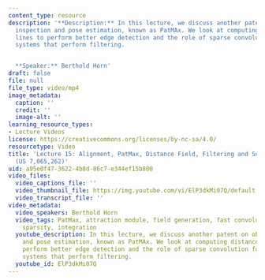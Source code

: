 ```yaml
---
content_type: resource
description: '**Description:** In this lecture, we discuss another patent on object
  inspection and pose estimation, known as PatMAx. We look at computing distance to
  lines to perform better edge detection and the role of sparse convolution for multiscale
  systems that perform filtering.


  **Speaker:** Berthold Horn'
draft: false
file: null
file_type: video/mp4
image_metadata:
  caption: ''
  credit: ''
  image-alt: ''
learning_resource_types:
- Lecture Videos
license: https://creativecommons.org/licenses/by-nc-sa/4.0/
resourcetype: Video
title: 'Lecture 15: Alignment, PatMax, Distance Field, Filtering and Sub-Sampling
  (US 7,065,262)'
uid: a95e0f47-3622-4b8d-86c7-e344ef15b800
video_files:
  video_captions_file: ''
  video_thumbnail_file: https://img.youtube.com/vi/ElP3dkMi07Q/default.jpg
  video_transcript_file: ''
video_metadata:
  video_speakers: Berthold Horn
  video_tags: PatMax, attraction module, field generation, fast convolutions through
    sparsity, integration
  youtube_description: In this lecture, we discuss another patent on object inspection
    and pose estimation, known as PatMAx. We look at computing distance to lines to
    perform better edge detection and the role of sparse convolution for multiscale
    systems that perform filtering.
  youtube_id: ElP3dkMi07Q
---
```

